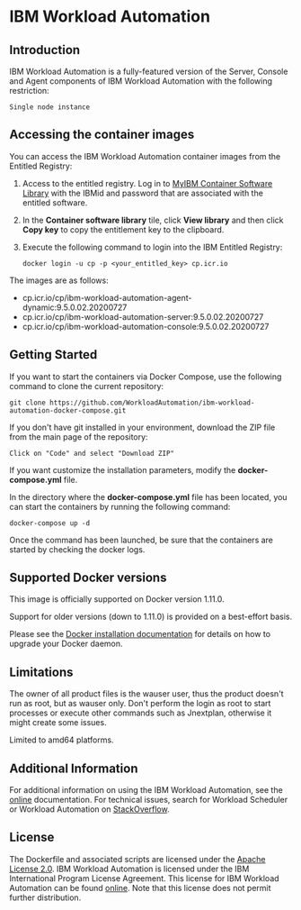 # IBM Workload Automation

## Introduction
IBM Workload Automation is a fully-featured version of the Server, Console and Agent components of IBM Workload Automation with the following restriction:

    Single node instance

## Accessing the container images

You can access the IBM Workload Automation container images from the Entitled Registry:

1. Access to the entitled registry. Log in to [MyIBM Container Software Library](https://myibm.ibm.com/products-services/containerlibrary) with the IBMid and password that are associated with the entitled software.

2.  In the **Container software library** tile, click **View library** and then click **Copy key** to copy the entitlement key to the clipboard.
3.  Execute the following command to login into the IBM Entitled Registry:
      
        docker login -u cp -p <your_entitled_key> cp.icr.io

 The images are as follows:

* cp.icr.io/cp/ibm-workload-automation-agent-dynamic:9.5.0.02.20200727
* cp.icr.io/cp/ibm-workload-automation-server:9.5.0.02.20200727
* cp.icr.io/cp/ibm-workload-automation-console:9.5.0.02.20200727


## Getting Started

If you want to start the containers via Docker Compose, use the following command to clone the current repository:

    git clone https://github.com/WorkloadAutomation/ibm-workload-automation-docker-compose.git

If you don't have git installed in your environment, download the ZIP file from the main page of the repository:

    Click on "Code" and select "Download ZIP"

If you want customize the installation parameters, modify the **docker-compose.yml** file.

In the directory where  the **docker-compose.yml** file has been located, you can start the containers by running the following command:

    docker-compose up -d

Once the command has been launched, be sure that the containers are started by checking the docker logs.

## Supported Docker versions
This image is officially supported on Docker version 1.11.0.

Support for older versions (down to 1.11.0) is provided on a best-effort basis.

Please see the [Docker installation documentation](https://docs.docker.com/engine/installation/) for details on how to upgrade your Docker daemon. 

## Limitations
The owner of all product files is the wauser user, thus the product doesn't run as root, but as wauser only. Don't perform the login as root to start processes or execute other commands such as Jnextplan, otherwise it might create some issues.

Limited to amd64 platforms.

## Additional Information
For additional information on using the IBM Workload Automation, see the [online](https://www.ibm.com/support/knowledgecenter/en/SSGSPN_9.5.0/com.ibm.tivoli.itws.doc_9.5/distr/src_pi/awspipartdepcont.htm) documentation. For technical issues, search for Workload Scheduler or Workload Automation on [StackOverflow](http://stackoverflow.com/search?q=workload+scheduler).

## License
The Dockerfile and associated scripts are licensed under the [Apache License 2.0](http://www.apache.org/licenses/LICENSE-2.0). IBM Workload Automation is licensed under the IBM International Program License Agreement. This license for IBM Workload Automation can be found [online](https://www14.software.ibm.com/cgi-bin/weblap/lap.pl?li_formnum=L-AGOO-BNFE4V). Note that this license does not permit further distribution.
